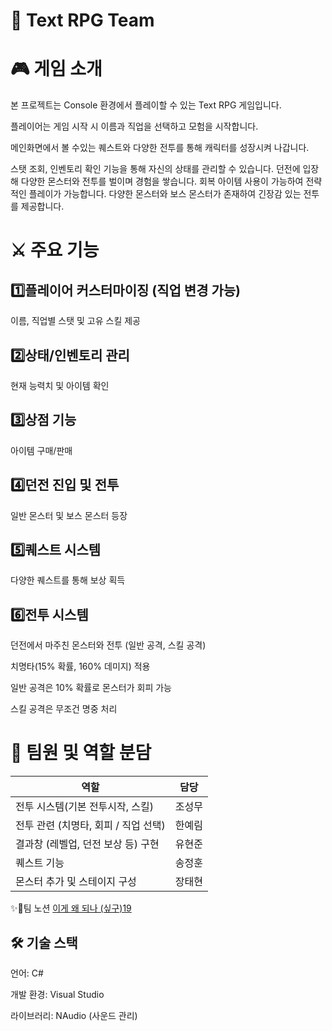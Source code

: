 
<h1> 📄 Text RPG Team </h1>

</div>

# 🎮 게임 소개

본 프로젝트는 Console 환경에서 플레이할 수 있는 Text RPG 게임입니다.

플레이어는 게임 시작 시 이름과 직업을 선택하고 모험을 시작합니다.

메인화면에서 볼 수있는 퀘스트와 다양한 전투를 통해 캐릭터를 성장시켜 나갑니다.

스탯 조회, 인벤토리 확인 기능을 통해 자신의 상태를 관리할 수 있습니다.
던전에 입장해 다양한 몬스터와 전투를 벌이며 경험을 쌓습니다.
회복 아이템 사용이 가능하여 전략적인 플레이가 가능합니다.
다양한 몬스터와 보스 몬스터가 존재하여 긴장감 있는 전투를 제공합니다.


# ⚔️ 주요 기능

 ## 1️⃣플레이어 커스터마이징 (직업 변경 가능)
이름, 직업별 스탯 및 고유 스킬 제공

 ## 2️⃣상태/인벤토리 관리
현재 능력치 및 아이템 확인

## 3️⃣상점 기능
아이템 구매/판매

## 4️⃣던전 진입 및 전투
일반 몬스터 및 보스 몬스터 등장

## 5️⃣퀘스트 시스템
다양한 퀘스트를 통해 보상 획득

## 6️⃣전투 시스템
던전에서 마주친 몬스터와 전투 (일반 공격, 스킬 공격)

치명타(15% 확률, 160% 데미지) 적용

일반 공격은 10% 확률로 몬스터가 회피 가능

스킬 공격은 무조건 명중 처리


# 👥 팀원 및 역할 분담

 | 역할 | 담당 |  
|------|------|  
| 전투 시스템(기본 전투시작, 스킬) |조성무|
| 전투 관련 (치명타, 회피 / 직업 선택) |한예림|
| 결과창 (레벨업, 던전 보상 등) 구현 |유현준|
| 퀘스트 기능 |송정훈|
| 몬스터 추가 및 스테이지 구성 |장태현|

✨👀팀 노션 [이게 왜 되나 (싶구)19](https://www.notion.so/teamsparta/19-1d52dc3ef5148032970efcf8fffd8185)

## 🛠 기술 스택

언어: C#

개발 환경: Visual Studio

라이브러리: NAudio (사운드 관리)
